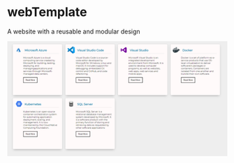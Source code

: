 # webTemplate
A website with a reusable and modular design 

![Progress as of 10/26/19](/progress1.png?raw=true "Optional Title")
